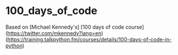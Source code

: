 # 100_days_of_code

Based on [Michael Kennedy's]  [100 days of code course] 
(https://twitter.com/mkennedy?lang=en)
(https://training.talkpython.fm/courses/details/100-days-of-code-in-python)


